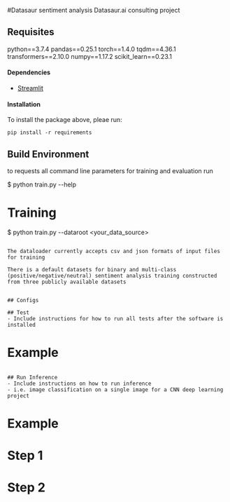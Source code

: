 #Datasaur sentiment analysis 
Datasaur.ai consulting project

## Requisites

python==3.7.4
pandas==0.25.1
torch==1.4.0
tqdm==4.36.1
transformers==2.10.0
numpy==1.17.2
scikit_learn==0.23.1

#### Dependencies

- [Streamlit](streamlit.io)

#### Installation
To install the package above, pleae run:
```shell
pip install -r requirements
```

## Build Environment

to requests all command line parameters for training and evaluation run

$ python train.py --help


# Training

$ python train.py --dataroot <your_data_source> 
```

The dataloader currently accepts csv and json formats of input files for training

There is a default datasets for binary and multi-class (positive/negative/neutral) sentiment analysis training constructed from three publicly available datasets 


## Configs

## Test
- Include instructions for how to run all tests after the software is installed
```
# Example

```

## Run Inference
- Include instructions on how to run inference
- i.e. image classification on a single image for a CNN deep learning project
```
# Example

# Step 1
# Step 2
```


